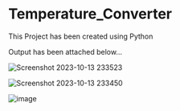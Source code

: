 # Temperature_Converter
This Project has been created using Python

Output has been attached below...

![Screenshot 2023-10-13 233523](https://github.com/arikmukherjee/Temperature_Converter/assets/112742649/d25b5159-706c-4520-9cd3-b24c82bc9cba)

![Screenshot 2023-10-13 233450](https://github.com/arikmukherjee/Temperature_Converter/assets/112742649/5800aaed-8b17-46ab-93dd-4e81d5aef206)

![image](https://github.com/arikmukherjee/Temperature_Converter/assets/112742649/6ccf0e03-dd1a-44f8-94f8-80497f23ef50)
